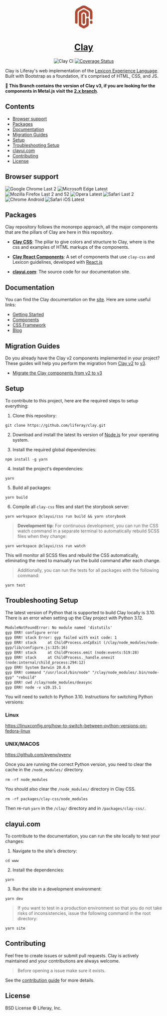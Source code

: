 <div align="center">
    <div>
        <img src="https://github.com/liferay/clay/blob/6ae276a67e7e2c9954d72dcae15266b2458f58f9/clayui.com/static/images/clay_logo_w.png?raw=true"> 
    </div>
    <div>
        <h1>
            <a href="https://clayui.com/">
                Clay
            </a>
        </h1>
    </div>

![Clay CI](https://github.com/liferay/clay/actions/workflows/main.yml/badge.svg) [![Coverage Status](https://coveralls.io/repos/github/liferay/clay/badge.svg)](https://coveralls.io/github/liferay/clay)

</div>

Clay is Liferay's web implementation of the [Lexicon Experience Language](https://liferay.design/lexicon). Built with Bootstrap as a foundation, it's comprised of HTML, CSS, and JS.

**🚨 This Branch contains the version of Clay v3, if you are looking for the components in Metal.js visit the [2.x branch](https://github.com/liferay/clay/tree/2.x)**.

## Contents

-   [Browser support](#browser-support)
-   [Packages](#packages)
-   [Documentation](#documentation)
-   [Migration Guides](#migration-guides)
-   [Setup](#setup)
-   [Troubleshooting Setup](#troubleshooting-setup)
-   [clayui.com](#clayuicom)
-   [Contributing](#contributing)
-   [License](#license)

## Browser support

![Google Chrome Last 2](https://img.shields.io/badge/Chrome-Last_2-green.svg?style=flat)
![Microsoft Edge Latest](https://img.shields.io/badge/Edge-Latest-green.svg?style=flat)
![Mozilla Firefox Last 2 and 52](https://img.shields.io/badge/Firefox-Last_2%20and_v52-green.svg?style=flat)
![Opera Latest](https://img.shields.io/badge/Opera-Latest-green.svg?style=flat)
![Safari Last 2](https://img.shields.io/badge/Safari-Last_2-green.svg?style=flat)
![Chrome Android](https://img.shields.io/badge/Chrome_Android-Latest-green.svg?style=flat)
![Safari iOS Latest](https://img.shields.io/badge/Safari_iOS-Latest-green.svg?style=flat)

## Packages

Clay repository follows the monorepo approach, all the major components that are the pillars of Clay are here in this repository.

-   **[Clay CSS](./packages/clay-css)**: The pillar to give colors and structure to Clay, where is the css and examples of HTML markups of the components.

-   **[Clay React Components](./packages)**: A set of components that use `clay-css` and Lexicon guidelines, developed with [React.js](http://reactjs.org)

-   **[clayui.com](./www)**: The source code for our documentation site.

## Documentation

You can find the Clay documentation on the [site](https://clayui.com/docs). Here are some useful links:

-   [Getting Started](https://clayui.com/docs/get-started/index.html)
-   [Components](https://clayui.com/docs/components/index.html)
-   [CSS Framework](https://clayui.com/docs/css/index.html)
-   [Blog](https://clayui.com/blog/2019/10/25/introducing-clay-v3.html)

## Migration Guides

Do you already have the Clay v2 components implemented in your project? These guides will help you perform the migration from [Clay v2](https://v2.clayui.com) to [v3](https://clayui.com).

-   [Migrate the Clay components from v2 to v3](https://clayui.com/docs/get-started/migrate-the-clay-components-from-v2-to-v3.html)

## Setup

To contribute to this project, here are the required steps to setup everything:

1. Clone this repository:

```
git clone https://github.com/liferay/clay.git
```

2. Download and install the latest lts version of [Node.js](https://nodejs.org/) for your operating system.

3. Install the required global dependencies:

```
npm install -g yarn
```

4. Install the project's dependencies:

```
yarn
```

5. Build all packages:

```
yarn build
```

6. Compile all `clay-css` files and start the storybook server:

```
yarn workspace @clayui/css run build && yarn storybook
```

> **Development tip**: For continuous development, you can run the CSS watch command in a separate terminal to automatically rebuild SCSS files when they change:

```
yarn workspace @clayui/css run watch
```

This will monitor all SCSS files and rebuild the CSS automatically, eliminating the need to manually run the build command after each change.

> Additionally, you can run the tests for all packages with the following command:

```
yarn test
```

## Troubleshooting Setup

The latest version of Python that is supported to build Clay locally is 3.10. There is an error when setting up the Clay project with Python 3.12.

```
ModuleNotFoundError: No module named 'distutils'
gyp ERR! configure error
gyp ERR! stack Error: gyp failed with exit code: 1
gyp ERR! stack     at ChildProcess.onCpExit (/clay/node_modules/node-gyp/lib/configure.js:325:16)
gyp ERR! stack     at ChildProcess.emit (node:events:519:28)
gyp ERR! stack     at ChildProcess._handle.onexit (node:internal/child_process:294:12)
gyp ERR! System Darwin 20.6.0
gyp ERR! command "/usr/local/bin/node" "/clay/node_modules/.bin/node-gyp" "rebuild"
gyp ERR! cwd /clay/node_modules/deasync
gyp ERR! node -v v20.15.1
```

You will need to switch to Python 3.10. Instructions for switching Python versions:

### Linux

https://linuxconfig.org/how-to-switch-between-python-versions-on-fedora-linux

### UNIX/MACOS

https://github.com/pyenv/pyenv

Once you are running the correct Python version, you need to clear the cache in the `/node_modules/` directory.

`rm -rf node_modules`

You should also clear the `/node_modules/` directory in Clay CSS.

`rm -rf packages/clay-css/node_modules`

Then re-run `yarn` in the `/clay/` directory and in `/packages/clay-css/`.

## clayui.com

To contribute to the documentation, you can run the site locally to test your changes:

1. Navigate to the site's directory:

```
cd www
```

2. Install the dependencies:

```
yarn
```

3. Run the site in a development environment:

```
yarn dev
```

> If you want to test in a production environment so that you do not take risks of inconsistencies, issue the following command in the root directory:

```
yarn site
```

## Contributing

Feel free to create issues or submit pull requests. Clay is actively maintained and your contributions are always welcome.

> Before opening a issue make sure it exists.

See the [contribution guide](/CONTRIBUTING.md) for more details.

## License

BSD License © Liferay, Inc.
